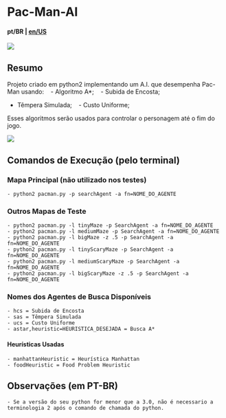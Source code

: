 # Pac-Man-AI
#### pt/BR | <a href="https://github.com/leoGCoelho/PacMan-AI/blob/master/README">en/US</a>
<img src="http://ai.berkeley.edu/projects/release/search/v1/001/maze.png" width="auto">

## Resumo
Projeto criado em python2 implementando um A.I. que desempenha Pac-Man usando:
   - Algoritmo A*;
   - Subida de Encosta;
   - Têmpera Simulada;
   - Custo Uniforme;
  
 Esses algoritmos serão usados para controlar o personagem até o fim do jogo.
 
 <img src="http://ai.berkeley.edu/images/pacman_game.gif" width="auto">
 
## Comandos de Execução (pelo terminal)

### Mapa Principal (não utilizado nos testes)
    - python2 pacman.py -p searchAgent -a fn=NOME_DO_AGENTE

### Outros Mapas de Teste
    - python2 pacman.py -l tinyMaze -p SearchAgent -a fn=NOME_DO_AGENTE
    - python2 pacman.py -l mediumMaze -p SearchAgent -a fn=NOME_DO_AGENTE
    - python2 pacman.py -l bigMaze -z .5 -p SearchAgent -a fn=NOME_DO_AGENTE
    - python2 pacman.py -l tinyScaryMaze -p SearchAgent -a fn=NOME_DO_AGENTE
    - python2 pacman.py -l mediumScaryMaze -p SearchAgent -a fn=NOME_DO_AGENTE
    - python2 pacman.py -l bigScaryMaze -z .5 -p SearchAgent -a fn=NOME_DO_AGENTE

### Nomes dos Agentes de Busca Disponíveis
    - hcs = Subida de Encosta
    - sas = Têmpera Simulada
    - ucs = Custo Uniforme
    - astar,heuristic=HEURISTICA_DESEJADA = Busca A*

#### Heurísticas Usadas
    - manhattanHeuristic = Heurística Manhattan
    - foodHeuristic = Food Problem Heuristic
    
## Observações (em PT-BR)
    - Se a versão do seu python for menor que a 3.0, não é necessario a terminologia 2 após o comando de chamada do python.

